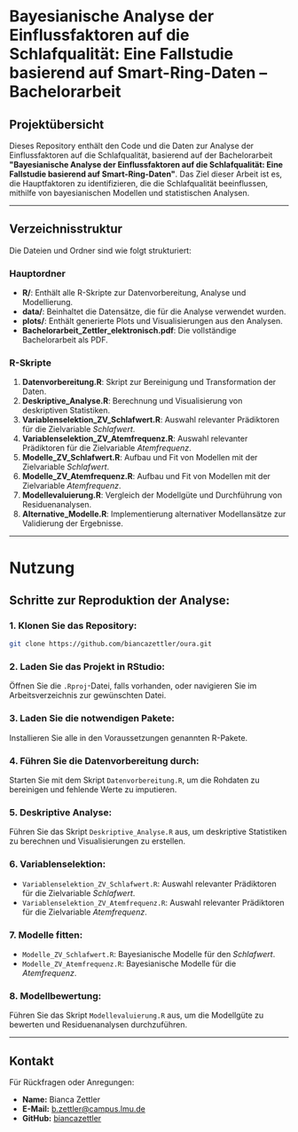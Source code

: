 # Bayesianische Analyse der Einflussfaktoren auf die Schlafqualität: Eine Fallstudie basierend auf Smart-Ring-Daten – Bachelorarbeit

## Projektübersicht
Dieses Repository enthält den Code und die Daten zur Analyse der Einflussfaktoren auf die Schlafqualität, basierend auf der Bachelorarbeit **"Bayesianische Analyse der Einflussfaktoren auf die Schlafqualität: Eine Fallstudie basierend auf Smart-Ring-Daten"**. Das Ziel dieser Arbeit ist es, die Hauptfaktoren zu identifizieren, die die Schlafqualität beeinflussen, mithilfe von bayesianischen Modellen und statistischen Analysen.

---

## Verzeichnisstruktur
Die Dateien und Ordner sind wie folgt strukturiert:

### **Hauptordner**
- **R/**: Enthält alle R-Skripte zur Datenvorbereitung, Analyse und Modellierung.
- **data/**: Beinhaltet die Datensätze, die für die Analyse verwendet wurden.
- **plots/**: Enthält generierte Plots und Visualisierungen aus den Analysen.
- **Bachelorarbeit_Zettler_elektronisch.pdf**: Die vollständige Bachelorarbeit als PDF.

### **R-Skripte**
1. **Datenvorbereitung.R**: Skript zur Bereinigung und Transformation der Daten.
2. **Deskriptive_Analyse.R**: Berechnung und Visualisierung von deskriptiven Statistiken.
3. **Variablenselektion_ZV_Schlafwert.R**: Auswahl relevanter Prädiktoren für die Zielvariable *Schlafwert*.
4. **Variablenselektion_ZV_Atemfrequenz.R**: Auswahl relevanter Prädiktoren für die Zielvariable *Atemfrequenz*.
5. **Modelle_ZV_Schlafwert.R**: Aufbau und Fit von Modellen mit der Zielvariable *Schlafwert*.
6. **Modelle_ZV_Atemfrequenz.R**: Aufbau und Fit von Modellen mit der Zielvariable *Atemfrequenz*.
7. **Modellevaluierung.R**: Vergleich der Modellgüte und Durchführung von Residuenanalysen.
8. **Alternative_Modelle.R**: Implementierung alternativer Modellansätze zur Validierung der Ergebnisse.

---

# Nutzung

## Schritte zur Reproduktion der Analyse:

### 1. Klonen Sie das Repository:
```bash
git clone https://github.com/biancazettler/oura.git
```

### 2. Laden Sie das Projekt in RStudio:
Öffnen Sie die `.Rproj`-Datei, falls vorhanden, oder navigieren Sie im Arbeitsverzeichnis zur gewünschten Datei.

### 3. Laden Sie die notwendigen Pakete:
Installieren Sie alle in den Voraussetzungen genannten R-Pakete.

### 4. Führen Sie die Datenvorbereitung durch:
Starten Sie mit dem Skript `Datenvorbereitung.R`, um die Rohdaten zu bereinigen und fehlende Werte zu imputieren.

### 5. Deskriptive Analyse:
Führen Sie das Skript `Deskriptive_Analyse.R` aus, um deskriptive Statistiken zu berechnen und Visualisierungen zu erstellen.

### 6. Variablenselektion:
- `Variablenselektion_ZV_Schlafwert.R`: Auswahl relevanter Prädiktoren für die Zielvariable *Schlafwert*.
- `Variablenselektion_ZV_Atemfrequenz.R`: Auswahl relevanter Prädiktoren für die Zielvariable *Atemfrequenz*.

### 7. Modelle fitten:
- `Modelle_ZV_Schlafwert.R`: Bayesianische Modelle für den *Schlafwert*.
- `Modelle_ZV_Atemfrequenz.R`: Bayesianische Modelle für die *Atemfrequenz*.

### 8. Modellbewertung:
Führen Sie das Skript `Modellevaluierung.R` aus, um die Modellgüte zu bewerten und Residuenanalysen durchzuführen.

---

## Kontakt

Für Rückfragen oder Anregungen:
- **Name:** Bianca Zettler
- **E-Mail:** [b.zettler@campus.lmu.de](mailto:b.zettler@campus.lmu.de)
- **GitHub:** [biancazettler](https://github.com/biancazettler)

